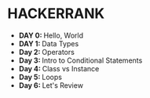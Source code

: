 <h1>HACKERRANK</h1>
<ul>
<li><strong>DAY 0: </strong>Hello, World</li>
<li><strong>DAY 1: </strong>Data Types</li>
<li><strong>Day 2: </strong>Operators</li>
<li><strong>Day 3: </strong>Intro to Conditional Statements</li>
<li><strong>Day 4: </strong>Class vs Instance</li>
<li><strong>Day 5: </strong>Loops</li>
<li><strong>Day 6: </strong>Let's Review</li>
</ul>

